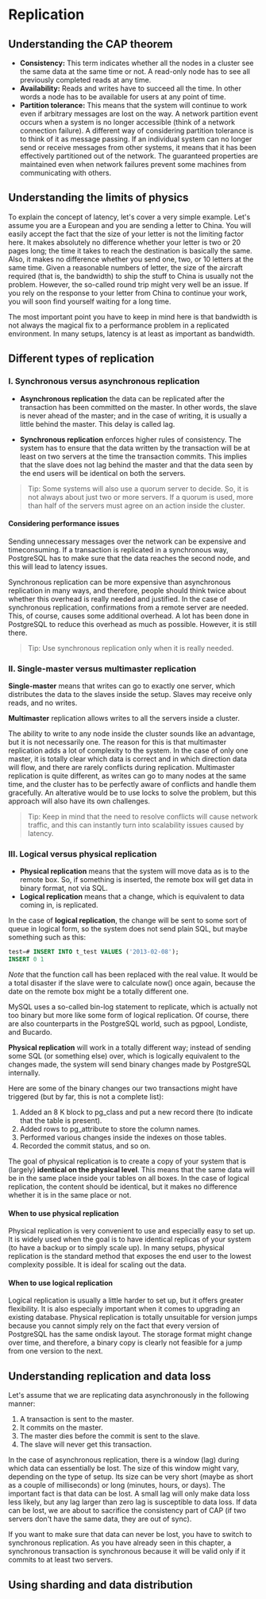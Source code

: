 # Replication

## Understanding the CAP theorem

- **Consistency:** This term indicates whether all the nodes in a cluster see the
same data at the same time or not. A read-only node has to see all
previously completed reads at any time.
- **Availability:** Reads and writes have to succeed all the time. In other words
a node has to be available for users at any point of time.
- **Partition tolerance:** This means that the system will continue to work even
if arbitrary messages are lost on the way. A network partition event occurs
when a system is no longer accessible (think of a network connection
failure). A different way of considering partition tolerance is to think of it as
message passing. If an individual system can no longer send or receive
messages from other systems, it means that it has been effectively
partitioned out of the network. The guaranteed properties are maintained
even when network failures prevent some machines from communicating
with others.

## Understanding the limits of physics

To explain the concept of latency, let's cover
a very simple example. Let's assume you are a European and you are
sending a letter to China. You will easily accept the fact that the size of your
letter is not the limiting factor here. It makes absolutely no difference
whether your letter is two or 20 pages long; the time it takes to reach the
destination is basically the same. Also, it makes no difference whether you
send one, two, or 10 letters at the same time. Given a reasonable numbers
of letter, the size of the aircraft required (that is, the bandwidth) to ship the
stuff to China is usually not the problem. However, the so-called round trip
might very well be an issue. If you rely on the response to your letter from
China to continue your work, you will soon find yourself waiting for a long
time.

The most important point you have to keep in mind here is that bandwidth is not
always the magical fix to a performance problem in a replicated environment. In
many setups, latency is at least as important as bandwidth.

## Different types of replication

### I. Synchronous versus asynchronous replication

- **Asynchronous replication** the data can be replicated after the
transaction has been committed on the master. In other words, the slave is never
ahead of the master; and in the case of writing, it is usually a little behind the
master. This delay is called lag.

- **Synchronous replication** enforces higher rules of consistency. The system has to ensure that
the data written by the transaction will be at least on two servers at the time the
transaction commits. This implies that the slave does not lag behind the master
and that the data seen by the end users will be identical on both the servers.

> Tip: Some systems will also use a quorum server to decide. So, it is not always about just two or more servers. If a quorum is used, more than half of the servers must agree on an action inside the cluster.

#### Considering performance issues

Sending unnecessary messages over the network can be expensive and timeconsuming. If a transaction is replicated in a synchronous way, PostgreSQL has to make sure that the data reaches the second node, and this will lead to latency
issues.

Synchronous replication can be more expensive than asynchronous replication in many ways, and therefore, people should think twice about whether this overhead is really needed and justified. In the case of synchronous replication, confirmations from a remote server are needed. This, of course, causes some additional overhead. A lot has been done in PostgreSQL to reduce this overhead as much as possible. However, it is still there.

> Tip: Use synchronous replication only when it is really needed.

### II. Single-master versus multimaster replication

**Single-master** means that writes can go to exactly one server, which distributes the data to the slaves inside the setup. Slaves may receive only reads, and no writes.

**Multimaster** replication allows writes to all the servers inside a cluster.

The ability to write to any node inside the cluster sounds like an advantage, but it
is not necessarily one. The reason for this is that multimaster replication adds a
lot of complexity to the system. In the case of only one master, it is totally clear
which data is correct and in which direction data will flow, and there are rarely
conflicts during replication. Multimaster replication is quite different, as writes
can go to many nodes at the same time, and the cluster has to be perfectly aware
of conflicts and handle them gracefully. An alterative would be to use locks to
solve the problem, but this approach will also have its own challenges.

> Tip: Keep in mind that the need to resolve conflicts will cause network traffic, and this can instantly turn into scalability issues caused by latency.

### III. Logical versus physical replication

- **Physical replication** means that the system will move data as is to the remote box. So, if something is inserted, the remote box will get data in binary format, not via SQL.
- **Logical replication** means that a change, which is equivalent to data coming in, is replicated.

In the case of **logical replication**, the change will be sent to some sort of queue in
logical form, so the system does not send plain SQL, but maybe something such
as this:

```SQL
test=# INSERT INTO t_test VALUES ('2013-02-08');
INSERT 0 1
```

*Note* that the function call has been replaced with the real value. It would be a
total disaster if the slave were to calculate now() once again, because the date on
the remote box might be a totally different one.

MySQL uses a so-called bin-log statement to replicate, which is
actually not too binary but more like some form of logical replication. Of course,
there are also counterparts in the PostgreSQL world, such as pgpool, Londiste,
and Bucardo.

**Physical replication** will work in a totally different way; instead of sending some
SQL (or something else) over, which is logically equivalent to the changes made,
the system will send binary changes made by PostgreSQL internally.

Here are some of the binary changes our two transactions might have triggered
(but by far, this is not a complete list):

1. Added an 8 K block to pg_class and put a new record there (to indicate that the table is present).
2. Added rows to pg_attribute to store the column names.
3. Performed various changes inside the indexes on those tables.
4. Recorded the commit status, and so on.

The goal of physical replication is to create a copy of your system that is
(largely) **identical on the physical level**. This means that the same data will be in
the same place inside your tables on all boxes. In the case of logical replication,
the content should be identical, but it makes no difference whether it is in the
same place or not.

#### When to use physical replication

Physical replication is very convenient to use and especially easy to set up. It is widely used when the goal is to have identical replicas of your system (to have a backup or to simply scale up). In many setups, physical replication is the standard method that exposes the end user to the lowest complexity possible. It is ideal for scaling out the data.

#### When to use logical replication

Logical replication is usually a little harder to set up, but it offers greater flexibility. It is also especially important when it comes to upgrading an existing database. Physical replication is totally unsuitable for version jumps because you cannot simply rely on the fact that every version of PostgreSQL has the same ondisk layout. The storage format might change over time, and therefore, a binary copy is clearly not feasible for a jump from one version to the next.

## Understanding replication and data loss

Let's assume that we are replicating data asynchronously in the following manner:

1. A transaction is sent to the master.
2. It commits on the master.
3. The master dies before the commit is sent to the slave.
4. The slave will never get this transaction.

In the case of asynchronous replication, there is a window (lag) during which
data can essentially be lost. The size of this window might vary, depending on
the type of setup. Its size can be very short (maybe as short as a couple of
milliseconds) or long (minutes, hours, or days). The important fact is that data
can be lost. A small lag will only make data loss less likely, but any lag larger
than zero lag is susceptible to data loss. If data can be lost, we are about to
sacrifice the consistency part of CAP (if two servers don't have the same data,
they are out of sync).

If you want to make sure that data can never be lost, you have to switch to
synchronous replication. As you have already seen in this chapter, a synchronous
transaction is synchronous because it will be valid only if it commits to at least
two servers.

## Using sharding and data distribution


